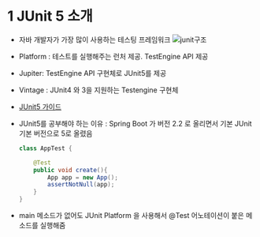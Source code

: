 # 1 JUnit 5 소개

- 자바 개발자가 가장 많이 사용하는 테스팅 프레임워크
    ![junit구조](https://lh3.googleusercontent.com/pw/ACtC-3cmPlps7f7h-sQvvkNarNpeZtOwB7KfyRS4OjrHee5_cdOnj-YiQMTconuUj-KZDmf0v0PTNOnzH0oDRHatzI0emYtjXwu-ijactXrzP5yPKBVxPrQrd1Rw9O1FslNa-qEeV5-CCxa9ZpKyWuVDTbX9MA=w705-h347-no?authuser=0)

- Platform  : 테스트를 실행해주는 런처 제공. TestEngine API 제공
- Jupiter: TestEngine API 구현체로 JUnit5를 제공
- Vintage : JUnit4 와 3을 지원하는 Testengine 구현체

- [JUnit5 가이드](https://junit.org/junit5/docs/current/user-guide/)

- JUnit5를 공부해야 하는 이유 : Spring Boot 가 버전 2.2 로 올리면서 기본 JUnit 기본 버전으로 5로 올렸음

    ```java
    class AppTest {

        @Test
        public void create(){
            App app = new App();
            assertNotNull(app);
        }
    }
    ```
- main 메소드가 없어도 JUnit Platform 을 사용해서 @Test 어노테이션이 붙은 메소드를 실행해줌